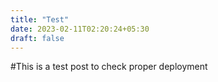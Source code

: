 ```yaml
---
title: "Test"
date: 2023-02-11T02:20:24+05:30
draft: false
---
```


#This is a test post to check proper deployment
